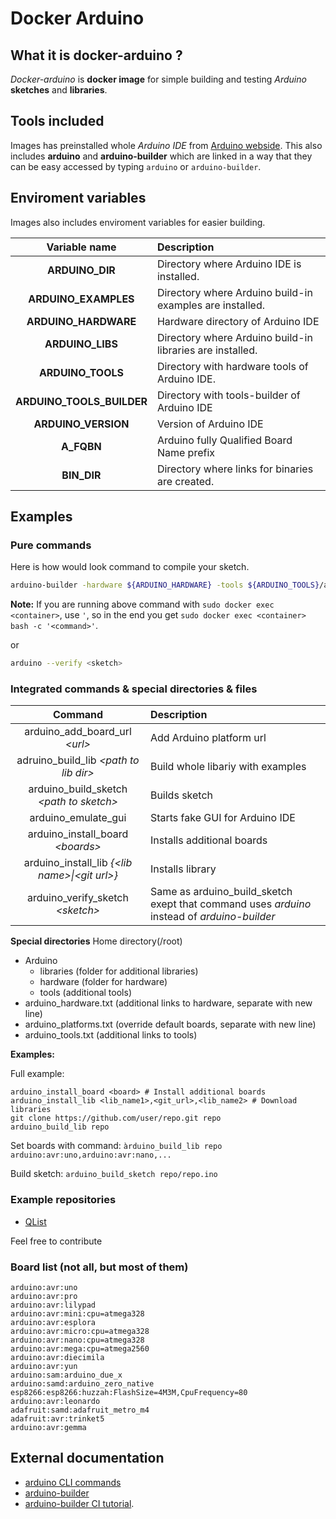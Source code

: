 # Docker Arduino

## What it is docker-arduino ?
_Docker-arduino_ is **docker image** for simple building and testing _Arduino_ **sketches** and **libraries**.

## Tools included
Images has preinstalled whole _Arduino IDE_ from [Arduino webside](https://www.arduino.cc/en/Main/Software). This also includes **arduino** and **arduino-builder** which are linked in a way that they can be easy accessed by typing `arduino` or `arduino-builder`.

## Enviroment variables
Images also includes enviroment variables for easier building.

|Variable name|Description|
|:-----------:|:----------|
|**ARDUINO_DIR**|Directory where Arduino IDE is installed.|
|**ARDUINO_EXAMPLES**|Directory where Arduino build-in examples are installed.|
|**ARDUINO_HARDWARE**|Hardware directory of Arduino IDE|
|**ARDUINO_LIBS**|Directory where Arduino build-in libraries are installed.|
|**ARDUINO_TOOLS**|Directory with hardware tools of Arduino IDE.|
|**ARDUINO_TOOLS_BUILDER**|Directory with tools-builder of Arduino IDE|
|**ARDUINO_VERSION**|Version of Arduino IDE|
|**A_FQBN**|Arduino fully Qualified Board Name prefix|
|**BIN_DIR**|Directory where links for binaries are created.|


## Examples

### Pure commands
Here is how would look command to compile your sketch.
```bash
arduino-builder -hardware ${ARDUINO_HARDWARE} -tools ${ARDUINO_TOOLS}/avr -tools ${ARDUINO_TOOLS_BUILDER} -libraries ${ARDUINO_LIBS} -libraries <your lib folder> -fqbn ${A_FQBN}:<arduino board name> <sketch>
```
**Note:** If you are running above command with `sudo docker exec <container>`, use `'`, so in the end you get `sudo docker exec <container> bash -c '<command>'`.

or
```bash
arduino --verify <sketch>
```

### Integrated commands & special directories & files
|**Command**|**Description**|
|:---------:|:--------------|
|arduino_add_board_url _\<url>_|Add Arduino platform url|
|adruino_build_lib _\<path to lib dir>_|Build whole libariy with examples|
|arduino_build_sketch _\<path to sketch>_|Builds sketch|
|arduino_emulate_gui|Starts fake GUI for Arduino IDE|
|arduino_install_board _\<boards>_|Installs additional boards|
|arduino_install_lib _{\<lib name>\|\<git url>}_|Installs library|
|arduino_verify_sketch _\<sketch>_| Same as arduino_build_sketch exept that command uses _arduino_ instead of _arduino-builder_|

**Special directories**
Home directory(/root)
- Arduino
    - libraries (folder for additional libraries)
    - hardware (folder for hardware)
    - tools (additional tools)
- arduino_hardware.txt (additional links to hardware, separate with new line)
- arduino_platforms.txt (override default boards, separate with new line)
- arduino_tools.txt (additional links to tools)

**Examples:**

Full example:
```
arduino_install_board <board> # Install additional boards
arduino_install_lib <lib_name1>,<git_url>,<lib_name2> # Download libraries
git clone https://github.com/user/repo.git repo
arduino_build_lib repo
```

Set boards with command:
`àrduino_build_lib repo arduino:avr:uno,arduino:avr:nano,...`

Build sketch:
`arduino_build_sketch repo/repo.ino`

### Example repositories
- [QList](https://github.com/SloCompTech/QList)

Feel free to contribute

### Board list (not all, but most of them)
```
arduino:avr:uno
arduino:avr:pro
arduino:avr:lilypad
arduino:avr:mini:cpu=atmega328
arduino:avr:esplora
arduino:avr:micro:cpu=atmega328
arduino:avr:nano:cpu=atmega328
arduino:avr:mega:cpu=atmega2560
arduino:avr:diecimila
arduino:avr:yun
arduino:sam:arduino_due_x
arduino:samd:arduino_zero_native
esp8266:esp8266:huzzah:FlashSize=4M3M,CpuFrequency=80
arduino:avr:leonardo
adafruit:samd:adafruit_metro_m4
adafruit:avr:trinket5
arduino:avr:gemma
```

## External documentation
- [arduino CLI commands](https://github.com/arduino/Arduino/blob/master/build/shared/manpage.adoc)
- [arduino-builder](https://github.com/arduino/arduino-builder)
- [arduino-builder CI tutorial](https://github.com/arduino/arduino-builder/wiki/Doing-continuous-integration-with-arduino-builder).
